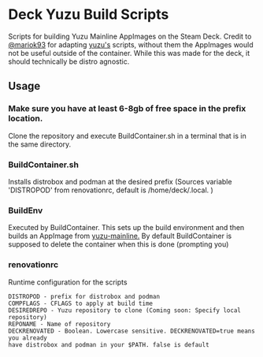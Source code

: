# Deck Yuzu Build Scripts


Scripts for building Yuzu Mainline AppImages on the Steam Deck. Credit to [@mariok93](https://github.com/marioK93) for adapting
[yuzu's](https://github.com/yuzu-emu) scripts, without them the AppImages would not be useful outside of the container. While this was made for the deck, it should technically be distro agnostic.

## Usage

### Make sure you have at least 6-8gb of free space in the prefix location.

Clone the repository and execute BuildContainer.sh in a terminal that is in the same directory.

### BuildContainer.sh

Installs distrobox and podman at the desired prefix (Sources variable 'DISTROPOD' from renovationrc, default is /home/deck/.local. )

### BuildEnv

Executed by BuildContainer. This sets up the build environment and then builds an AppImage from [yuzu-mainline.](https://github.com/yuzu-emu/yuzu-mainline) By default
BuildContainer is supposed to delete the container when this is done (prompting you)

### renovationrc

Runtime configuration for the scripts
```
DISTROPOD - prefix for distrobox and podman
COMPFLAGS - CFLAGS to apply at build time
DESIREDREPO - Yuzu repository to clone (Coming soon: Specify local repository)
REPONAME - Name of repository
DECKRENOVATED - Boolean. Lowercase sensitive. DECKRENOVATED=true means you already
have distrobox and podman in your $PATH. false is default
```
